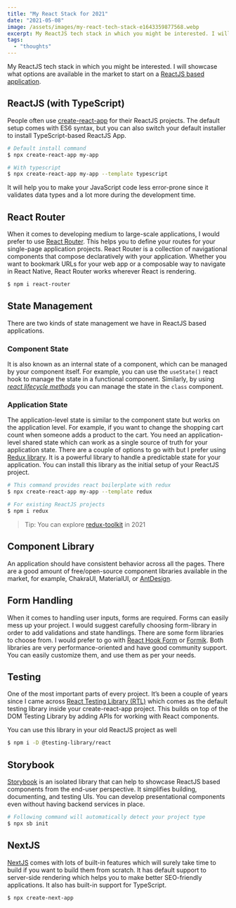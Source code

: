 ```yaml
---
title: "My React Stack for 2021"
date: "2021-05-08"
image: /assets/images/my-react-tech-stack-e1643359877568.webp
excerpt: My ReactJS tech stack in which you might be interested. I will showcase what options are available in the market to start on a ReactJS based application.
tags:
  - "thoughts"
---
```


My ReactJS tech stack in which you might be interested. I will showcase what options are available in the market to start on a [ReactJS based application](https://learnwithgurpreet.com/structure-your-frontend-project/).

## ReactJS (with TypeScript)

People often use [create-react-app](https://github.com/facebook/create-react-app) for their ReactJS projects. The default setup comes with ES6 syntax, but you can also switch your default installer to install TypeScript-based ReactJS App.

```bash
# Default install command
$ npx create-react-app my-app

# With typescript
$ npx create-react-app my-app --template typescript
```

It will help you to make your JavaScript code less error-prone since it validates data types and a lot more during the development time.

## React Router

When it comes to developing medium to large-scale applications, I would prefer to use [React Router](https://reactrouter.com/). This helps you to define your routes for your single-page application projects. React Router is a collection of navigational components that compose declaratively with your application. Whether you want to bookmark URLs for your web app or a composable way to navigate in React Native, React Router works wherever React is rendering.

```bash
$ npm i react-router
```

## State Management

There are two kinds of state management we have in ReactJS based applications.

### Component State

It is also known as an internal state of a component, which can be managed by your component itself. For example, you can use the `useState()` react hook to manage the state in a functional component. Similarly, by using _[react lifecycle methods](https://reactjs.org/docs/state-and-lifecycle.html#adding-lifecycle-methods-to-a-class)_ you can manage the state in the `class` component.

### Application State

The application-level state is similar to the component state but works on the application level. For example, if you want to change the shopping cart count when someone adds a product to the cart. You need an application-level shared state which can work as a single source of truth for your application state. There are a couple of options to go with but I prefer using [Redux library](https://redux.js.org/). It is a powerful library to handle a predictable state for your application. You can install this library as the initial setup of your ReactJS project.

```bash
# This command provides react boilerplate with redux
$ npx create-react-app my-app --template redux

# For existing ReactJS projects
$ npm i redux
```

> Tip: You can explore [redux-toolkit](https://redux-toolkit.js.org/) in 2021

## Component Library

An application should have consistent behavior across all the pages. There are a good amount of free/open-source component libraries available in the market, for example, ChakraUI, MaterialUI, or [AntDesign](https://ant.design/docs/react/introduce).

## Form Handling

When it comes to handling user inputs, forms are required. Forms can easily mess up your project. I would suggest carefully choosing form-library in order to add validations and state handlings. There are some form libraries to choose from. I would prefer to go with [React Hook Form](https://react-hook-form.com/) or [Formik](https://formik.org/). Both libraries are very performance-oriented and have good community support. You can easily customize them, and use them as per your needs.

## Testing

One of the most important parts of every project. It’s been a couple of years since I came across [React Testing Library (RTL)](https://testing-library.com/docs/react-testing-library/intro/) which comes as the default testing library inside your create-react-app project. This builds on top of the DOM Testing Library by adding APIs for working with React components.

You can use this library in your old ReactJS project as well

```bash
$ npm i -D @testing-library/react
```

## Storybook

[Storybook](https://storybook.js.org/) is an isolated library that can help to showcase ReactJS based components from the end-user perspective. It simplifies building, documenting, and testing UIs. You can develop presentational components even without having backend services in place.

```bash
# Following command will automatically detect your project type
$ npx sb init
```

## NextJS

[NextJS](https://nextjs.org/) comes with lots of built-in features which will surely take time to build if you want to build them from scratch. It has default support to server-side rendering which helps you to make better SEO-friendly applications. It also has built-in support for TypeScript.

```bash
$ npx create-next-app
```
